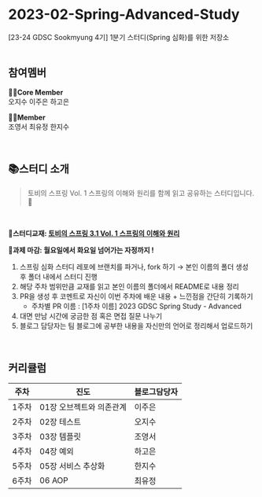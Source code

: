 # 2023-02-Spring-Advanced-Study
[23-24 GDSC Sookmyung 4기] 1분기 스터디(Spring 심화)를 위한 저장소
<br/>
<br/>
## 참여멤버
**🏃‍♀️Core Member**<br/>
오지수 이주은 하고은

**🤸‍♂️Member**
<br/>
조영서 최유정 한지수

<br/>

## 📚스터디 소개
>토비의 스프링 Vol. 1 스프링의 이해와 원리를 함께 읽고 공유하는 스터디입니다.🌱
<br/>

🌟**스터디교재: [토비의 스프링 3.1 Vol. 1 스프링의 이해와 원리](https://www.yes24.com/Product/Goods/7516721)**

🌟**과제 마감: 월요일에서 화요일 넘어가는 자정까지 !**
1. 스프링 심화 스터디 레포에 브랜치를 파거나, fork 하기
    → 본인 이름의 폴더 생성 후 폴더 내에서 스터디 진행
2. 해당 주차 범위만큼 교재를 읽고 본인 이름의 폴더에서 README로 내용 정리
3. PR을 생성 후 코멘트로 자신이 이번 주차에 배운 내용 + 느낀점을 간단히 기록하기
    - 주차별 PR 이름 : [1주차 이름] 2023 GDSC Spring Study - Advanced
4. 대면 만남 시간에 궁금한 점 혹은 면접 질문 나누기
5. 블로그 담당자는 팀 블로그에 공부한 내용을 자신만의 언어로 정리해서 업로드하기

<br/>

## 커리큘럼
| 주차 | 진도 |블로그담당자|
|--|--|--|
|1주차| 01장 오브젝트와 의존관계 |이주은|
|2주차| 02장 테스트|오지수|
|3주차| 03장 템플릿|조영서|
|4주차| 04장 예외|하고은|
|5주차| 05장 서비스 추상화|한지수|
|6주차| 06 AOP|최유정|

